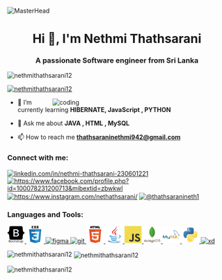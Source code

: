 ![MasterHead](https://repository-images.githubusercontent.com/588181932/e36ec678-7984-4cdd-8e4c-a3932772ff8e)
<h1 align="center">Hi 👋, I'm Nethmi Thathsarani</h1>
<h3 align="center">A passionate Software engineer from Sri Lanka</h3>

<p align="left"> <img src="https://komarev.com/ghpvc/?username=nethmithathsarani12&label=Profile%20views&color=0e75b6&style=flat" alt="nethmithathsarani12" /> </p>

<p align="left"> <a href="https://github.com/ryo-ma/github-profile-trophy"><img src="https://github-profile-trophy.vercel.app/?username=nethmithathsarani12" alt="nethmithathsarani12" /></a> </p>

<img align="right" alt="coding" width="400" src="https://cdnb.artstation.com/p/assets/images/images/028/991/999/original/anna-havrylyukh-.gif?1596125112">

- 🌱 I’m currently learning **HIBERNATE, JavaScript , PYTHON**

- 💬 Ask me about **JAVA , HTML , MySQL**

- 📫 How to reach me **thathsaraninethmi942@gmail.com**

<h3 align="left">Connect with me:</h3>
<p align="left">
<a href="https://linkedin.com/in/nethmi-thathsarani-230601221" target="blank"><img align="center" src="https://raw.githubusercontent.com/NethmiThathsarani12/github-profile-readme-generator/master/src/images/icons/Social/linked-in-alt.svg" alt="linkedin.com/in/nethmi-thathsarani-230601221" height="30" width="40" /></a>
<a href="https://fb.com/https://www.facebook.com/profile.php?id=100078231200713&mibextid=zbwkwl" target="blank"><img align="center" src="https://raw.githubusercontent.com/rahuldkjain/github-profile-readme-generator/master/src/images/icons/Social/facebook.svg" alt="https://www.facebook.com/profile.php?id=100078231200713&mibextid=zbwkwl" height="30" width="40" /></a>
<a href="https://instagram.com/https://www.instagram.com/nethathsarani/" target="blank"><img align="center" src="https://raw.githubusercontent.com/rahuldkjain/github-profile-readme-generator/master/src/images/icons/Social/instagram.svg" alt="https://www.instagram.com/nethathsarani/" height="30" width="40" /></a>
<a href="https://www.hackerrank.com/@thathsaranineth1" target="blank"><img align="center" src="https://raw.githubusercontent.com/rahuldkjain/github-profile-readme-generator/master/src/images/icons/Social/hackerrank.svg" alt="@thathsaranineth1" height="30" width="40" /></a>
</p>

<h3 align="left">Languages and Tools:</h3>
<p align="left"> <a href="https://getbootstrap.com" target="_blank" rel="noreferrer"> <img src="https://raw.githubusercontent.com/devicons/devicon/master/icons/bootstrap/bootstrap-plain-wordmark.svg" alt="bootstrap" width="40" height="40"/> </a> <a href="https://www.w3schools.com/css/" target="_blank" rel="noreferrer"> <img src="https://raw.githubusercontent.com/devicons/devicon/master/icons/css3/css3-original-wordmark.svg" alt="css3" width="40" height="40"/> </a> <a href="https://www.figma.com/" target="_blank" rel="noreferrer"> <img src="https://www.vectorlogo.zone/logos/figma/figma-icon.svg" alt="figma" width="40" height="40"/> </a> <a href="https://git-scm.com/" target="_blank" rel="noreferrer"> <img src="https://www.vectorlogo.zone/logos/git-scm/git-scm-icon.svg" alt="git" width="40" height="40"/> </a> <a href="https://www.w3.org/html/" target="_blank" rel="noreferrer"> <img src="https://raw.githubusercontent.com/devicons/devicon/master/icons/html5/html5-original-wordmark.svg" alt="html5" width="40" height="40"/> </a> <a href="https://www.java.com" target="_blank" rel="noreferrer"> <img src="https://raw.githubusercontent.com/devicons/devicon/master/icons/java/java-original.svg" alt="java" width="40" height="40"/> </a> <a href="https://developer.mozilla.org/en-US/docs/Web/JavaScript" target="_blank" rel="noreferrer"> <img src="https://raw.githubusercontent.com/devicons/devicon/master/icons/javascript/javascript-original.svg" alt="javascript" width="40" height="40"/> </a> <a href="https://www.mongodb.com/" target="_blank" rel="noreferrer"> <img src="https://raw.githubusercontent.com/devicons/devicon/master/icons/mongodb/mongodb-original-wordmark.svg" alt="mongodb" width="40" height="40"/> </a> <a href="https://www.mysql.com/" target="_blank" rel="noreferrer"> <img src="https://raw.githubusercontent.com/devicons/devicon/master/icons/mysql/mysql-original-wordmark.svg" alt="mysql" width="40" height="40"/> </a> <a href="https://www.python.org" target="_blank" rel="noreferrer"> <img src="https://raw.githubusercontent.com/devicons/devicon/master/icons/python/python-original.svg" alt="python" width="40" height="40"/> </a> <a href="https://www.adobe.com/products/xd.html" target="_blank" rel="noreferrer"> <img src="https://cdn.worldvectorlogo.com/logos/adobe-xd.svg" alt="xd" width="40" height="40"/> </a> </p>

<p><img align="left" src="https://github-readme-stats.vercel.app/api/top-langs?username=nethmithathsarani12&show_icons=true&locale=en&layout=compact" alt="nethmithathsarani12" /></p>

<p>&nbsp;<img align="center" src="https://github-readme-stats.vercel.app/api?username=nethmithathsarani12&show_icons=true&locale=en" alt="nethmithathsarani12" /></p>

<p><img align="center" src="https://github-readme-streak-stats.herokuapp.com/?user=nethmithathsarani12&" alt="nethmithathsarani12" /></p>

